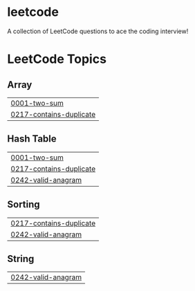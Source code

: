 # leetcode
A collection of LeetCode questions to ace the coding interview!

<!---LeetCode Topics Start-->
# LeetCode Topics
## Array
|  |
| ------- |
| [0001-two-sum](https://github.com/muhammed-ziyan-ummalil/leetcode/tree/master/0001-two-sum) |
| [0217-contains-duplicate](https://github.com/muhammed-ziyan-ummalil/leetcode/tree/master/0217-contains-duplicate) |
## Hash Table
|  |
| ------- |
| [0001-two-sum](https://github.com/muhammed-ziyan-ummalil/leetcode/tree/master/0001-two-sum) |
| [0217-contains-duplicate](https://github.com/muhammed-ziyan-ummalil/leetcode/tree/master/0217-contains-duplicate) |
| [0242-valid-anagram](https://github.com/muhammed-ziyan-ummalil/leetcode/tree/master/0242-valid-anagram) |
## Sorting
|  |
| ------- |
| [0217-contains-duplicate](https://github.com/muhammed-ziyan-ummalil/leetcode/tree/master/0217-contains-duplicate) |
| [0242-valid-anagram](https://github.com/muhammed-ziyan-ummalil/leetcode/tree/master/0242-valid-anagram) |
## String
|  |
| ------- |
| [0242-valid-anagram](https://github.com/muhammed-ziyan-ummalil/leetcode/tree/master/0242-valid-anagram) |
<!---LeetCode Topics End-->